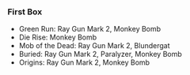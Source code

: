 ### First Box

* Green Run: Ray Gun Mark 2, Monkey Bomb
* Die Rise: Monkey Bomb
* Mob of the Dead: Ray Gun Mark 2, Blundergat
* Buried: Ray Gun Mark 2, Paralyzer, Monkey Bomb
* Origins: Ray Gun Mark 2, Monkey Bomb
